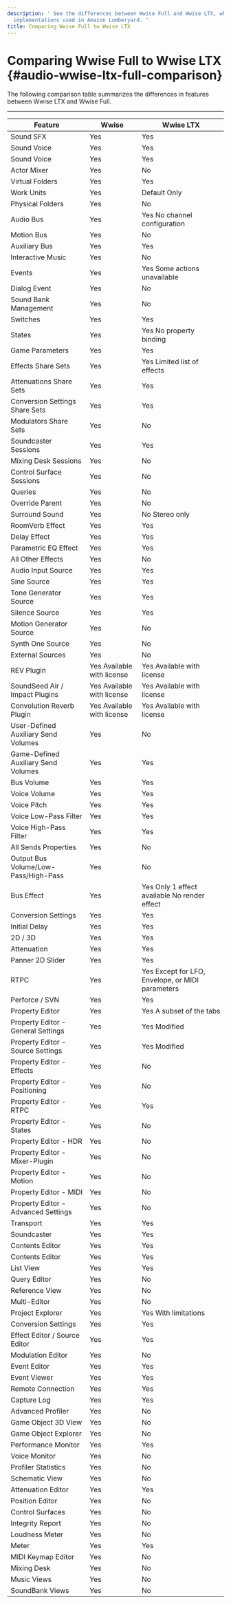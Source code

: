 ```yaml
---
description: ' See the differences between Wwise Full and Wwise LTX, which are sound
  implementations used in Amazon Lumberyard. '
title: Comparing Wwise Full to Wwise LTX
---
```

# Comparing Wwise Full to Wwise LTX {#audio-wwise-ltx-full-comparison}

The following comparison table summarizes the differences in features between Wwise LTX and Wwise Full\.


****

| Feature | Wwise | Wwise LTX |
| --- | --- | --- |
| Sound SFX | Yes | Yes |
| Sound Voice | Yes | Yes |
| Sound Voice | Yes | Yes |
| Actor Mixer | Yes | No |
| Virtual Folders | Yes | Yes |
| Work Units | Yes | Default Only |
| Physical Folders | Yes | No |
| Audio Bus | Yes |  Yes No channel configuration  |
| Motion Bus | Yes | No |
| Auxiliary Bus | Yes | Yes |
| Interactive Music | Yes | No |
| Events | Yes |  Yes Some actions unavailable  |
| Dialog Event | Yes | No |
| Sound Bank Management | Yes | No |
| Switches | Yes | Yes |
| States | Yes |  Yes No property binding  |
| Game Parameters | Yes | Yes |
| Effects Share Sets | Yes |  Yes Limited list of effects  |
| Attenuations Share Sets | Yes | Yes |
| Conversion Settings Share Sets | Yes | Yes |
| Modulators Share Sets | Yes | No |
| Soundcaster Sessions | Yes | Yes |
| Mixing Desk Sessions | Yes | No |
| Control Surface Sessions | Yes | No |
| Queries | Yes | No |
| Override Parent | Yes | No |
| Surround Sound | Yes |  No Stereo only  |
| RoomVerb Effect | Yes | Yes |
| Delay Effect | Yes | Yes |
| Parametric EQ Effect | Yes | Yes |
| All Other Effects | Yes | No |
| Audio Input Source | Yes | Yes |
| Sine Source | Yes | Yes |
| Tone Generator Source | Yes | Yes |
| Silence Source | Yes | Yes |
| Motion Generator Source | Yes | No |
| Synth One Source | Yes | No |
| External Sources | Yes | No |
| REV Plugin |  Yes Available with license  |  Yes Available with license  |
| SoundSeed Air / Impact Plugins |  Yes Available with license  |  Yes Available with license  |
| Convolution Reverb Plugin |  Yes Available with license  |  Yes Available with license  |
|  User\-Defined Auxiliary Send Volumes | Yes | No |
| Game\-Defined Auxiliary Send Volumes | Yes | Yes |
| Bus Volume | Yes | Yes |
| Voice Volume | Yes | Yes |
| Voice Pitch | Yes | Yes |
| Voice Low\-Pass Filter | Yes | Yes |
| Voice High\-Pass Filter | Yes | Yes |
| All Sends Properties | Yes | No |
| Output Bus Volume/Low\-Pass/High\-Pass | Yes | No |
| Bus Effect | Yes |  Yes Only 1 effect available No render effect  |
| Conversion Settings | Yes | Yes |
| Initial Delay | Yes | Yes |
| 2D / 3D | Yes | Yes |
| Attenuation | Yes | Yes |
| Panner 2D Slider | Yes | Yes |
| RTPC | Yes |  Yes Except for LFO, Envelope, or MIDI parameters  |
| Perforce / SVN | Yes | Yes |
| Property Editor | Yes |  Yes A subset of the tabs  |
| Property Editor \- General Settings | Yes |  Yes Modified  |
| Property Editor \- Source Settings | Yes |  Yes Modified  |
| Property Editor \- Effects | Yes | No |
| Property Editor \- Positioning | Yes | No |
| Property Editor \- RTPC | Yes | Yes |
| Property Editor \- States | Yes | No |
| Property Editor \- HDR | Yes | No |
| Property Editor \- Mixer\-Plugin | Yes | No |
| Property Editor \- Motion | Yes | No |
| Property Editor \- MIDI | Yes | No |
| Property Editor \- Advanced Settings | Yes | No |
| Transport | Yes | Yes |
| Soundcaster | Yes | Yes |
| Contents Editor | Yes | Yes |
| Contents Editor | Yes | Yes |
| List View | Yes | Yes |
| Query Editor | Yes | No |
| Reference View | Yes | No |
| Multi\-Editor | Yes | No |
| Project Explorer | Yes |  Yes With limitations  |
| Conversion Settings | Yes | Yes |
| Effect Editor / Source Editor | Yes | Yes |
| Modulation Editor | Yes | No |
| Event Editor | Yes | Yes |
| Event Viewer | Yes | Yes |
| Remote Connection | Yes | Yes |
| Capture Log | Yes | Yes |
| Advanced Profiler | Yes | No |
| Game Object 3D View | Yes | No |
| Game Object Explorer | Yes | No |
| Performance Monitor | Yes | Yes |
| Voice Monitor | Yes | No |
| Profiler Statistics | Yes | No |
| Schematic View | Yes | No |
| Attenuation Editor | Yes | Yes |
| Position Editor | Yes | No |
| Control Surfaces | Yes | No |
| Integrity Report | Yes | No |
| Loudness Meter | Yes | No |
| Meter | Yes | Yes |
| MIDI Keymap Editor | Yes | No |
| Mixing Desk | Yes | No |
| Music Views | Yes | No |
| SoundBank Views | Yes | No |